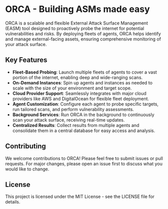 

# ORCA - Building ASMs made easy 

ORCA is a scalable and flexible External Attack Surface Management (EASM) tool designed to proactively probe the internet for potential vulnerabilities and risks. By deploying fleets of agents, ORCA helps identify and manage external-facing assets, ensuring comprehensive monitoring of your attack surface.

## Key Features

- **Fleet-Based Probing**: Launch multiple fleets of agents to cover a vast portion of the internet, enabling deep and wide-ranging scans.
- **On-Demand Instances**: Spin up agents and instances as needed to scale with the size of your environment and target scope.
- **Cloud Provider Support**: Seamlessly integrates with major cloud providers like AWS and DigitalOcean for flexible fleet deployment.
- **Agent Customization**: Configure each agent to probe specific targets, run tailored scans, and perform vulnerability assessments.
- **Background Services**: Run ORCA in the background to continuously scan your attack surface, receiving real-time updates.
- **Centralized Results**: Collect results from multiple agents and consolidate them in a central database for easy access and analysis.

## Contributing

We welcome contributions to ORCA! Please feel free to submit issues or pull requests. For major changes, please open an issue first to discuss what you would like to change.

## License

This project is licensed under the MIT License - see the LICENSE file for details.
